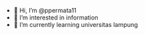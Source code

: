 - 👋 Hi, I’m @ppermata11
- 👀 I’m interested in information
- 🌱 I’m currently learning universitas lampung
